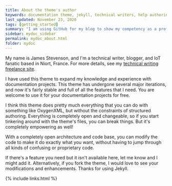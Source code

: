 ```yaml
---
title: About the theme's author
keywords: documentation theme, jekyll, technical writers, help authoring tools, hat replacements
last_updated: November 23, 2020
tags: [getting_started]
summary: "I am using GitHub for my blog to show my competency as a professional technical writer."
sidebar: mydoc_sidebar
permalink: mydoc_about.html
folder: mydoc
---
```


My name is James Stevenson, and I'm a technical writer, blogger, and IoT fanatic based in Niort, France. For more details, see my [technical writing freelance site](http://www.documentus.co.uk).

I have used this theme to expand my knowledge and experience with documentation projects. This theme has undergone several major iterations, and now it's fairly stable and full of all the features that I need. You are welcome to use it for your documentation projects for free.

I think this theme does pretty much everything that you can do with something like OxygenXML, but without the constraints of structured authoring. Everything is completely open and changeable, so if you start tinkering around with the theme's files, you can break things. But it's completely empowering as well!

With a completely open architecture and code base, you can modify the code to make it do exactly what you want, without having to jump through all kinds of confusing or proprietary code.

If there's a feature you need but it isn't available here, let me know and I might add it. Alternatively, if you fork the theme, I would love to see your modifications and enhancements. Thanks for using Jekyll.

{% include links.html %}

